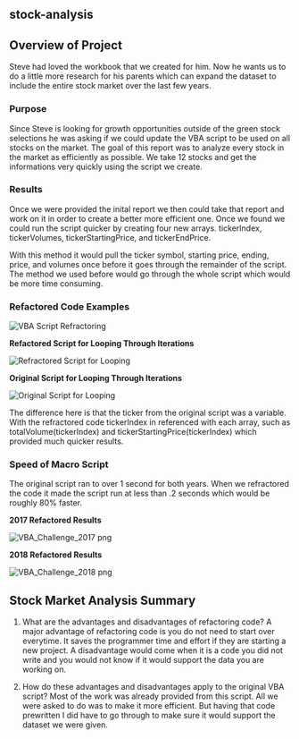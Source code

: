 ## stock-analysis
## Overview of Project
Steve had loved the workbook that we created for him. Now he wants us to do a little more research for his parents which can expand the dataset to include the entire stock market over the last few years.

### Purpose
Since Steve is looking for growth opportunities outside of the green stock selections he was asking if we could update the VBA script to be used on all stocks on the market. The goal of this report was to analyze every stock in the market as efficiently as possible. We take 12 stocks and get the informations very quickly using the script we create.

### Results
Once we were provided the inital report we then could take that report and work on it in order to create a better more efficient one. Once we found we could run the script quicker by creating four new arrays. tickerIndex, tickerVolumes, tickerStartingPrice, and tickerEndPrice.

With this method it would pull the ticker symbol, starting price, ending, price, and volumes once before it goes through the remainder of the script. The method we used before would go through the whole script which would be more time consuming.

### Refactored Code Examples

![VBA Script Refractoring](https://user-images.githubusercontent.com/107363203/177089573-8b989519-9fba-4bac-8a07-b71da08f04d4.png)

**Refactored Script for Looping Through Iterations**

![Refractored Script for Looping](https://user-images.githubusercontent.com/107363203/177089600-7a3bddcb-52da-4ca9-9d5b-d47cd782ded2.png)


**Original Script for Looping Through Iterations**

![Original Script for Looping](https://user-images.githubusercontent.com/107363203/177089611-01496b1d-35bc-4714-85d5-147b6f25df0c.png)

The difference here is that the ticker from the original script was a variable. With the refractored code tickerIndex in referenced with each array, such as totalVolume(tickerIndex) and tickerStartingPrice(tickerIndex) which provided much quicker results.

### Speed of Macro Script

The original script ran to over 1 second for both years. When we refractored the code it made the script run at less than .2 seconds which would be roughly 80% faster.

**2017 Refactored Results**

![VBA_Challenge_2017 png](https://user-images.githubusercontent.com/107363203/177089636-f17bd0a7-5a3f-4b8d-8c71-325c6fef6e97.png)

**2018 Refactored Results**

![VBA_Challenge_2018 png](https://user-images.githubusercontent.com/107363203/177089655-f652f1a6-6b47-44a0-8aa3-170c522cb569.png)

## Stock Market Analysis Summary
   1. What are the advantages and disadvantages of refactoring code?
A major advantage of refactoring code is you do not need to start over everytime. It saves the programmer time and effort if they are starting a new project. A disadvantage would come when it is a code you did not write and you would not know if it would support the data you are working on.

   2. How do these advantages and disadvantages apply to the original VBA script?
Most of the work was already provided from this script. All we were asked to do was to make it more efficient. But having that code prewritten I did have to go through to make sure it would support the dataset we were given.
